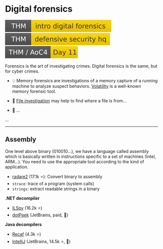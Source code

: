 # Digital forensics

[![introdigitalforensics](../../_badges/thm/introdigitalforensics.svg)](https://tryhackme.com/room/introdigitalforensics)
[![defensivesecurityhq](../../_badges/thm/defensivesecurityhq.svg)](https://tryhackme.com/room/defensivesecurityhq)
[![adventofcyber4](../../_badges/thm/adventofcyber4/day11.svg)](https://tryhackme.com/room/adventofcyber4)

<div class="row row-cols-lg-2"><div>

Forensics is the art of investigating crimes. Digital forensics is the same, but for cyber crimes.

* 💡 Memory forensics are investigations of a memory capture of a running machine to analyze suspect behaviors. [Volatility](tools/volatility.md) is a well-known memory forensic tool.

* 🎁 [File investigation](../../purple-team/files/index.md) may help to find where a file is from...

* 🔎 ...

</div><div>

...
</div></div>

<hr class="sep-both">

## Assembly

<div class="row row-cols-lg-2"><div>

One level above binary (010010...), we have a language called assembly which is basically written in instructions specific to a set of machines (Intel, ARM...). You need to use the appropriate tool according to the kind of application.

* [radare2](https://github.com/radareorg/radare2) (17.1k ⭐): Convert binary to assembly
* `strace`: trace of a program (system calls)
* `strings`: extract readable strings in a binary
</div><div>

**.NET decompiler**

* [ILSpy](https://github.com/icsharpcode/ILSpy) (16.2k ⭐)
* [dotPeek](https://www.jetbrains.com/decompiler/) (JetBrains, paid, 🚀)

**Java decompilers**

* [Recaf](https://github.com/Col-E/Recaf) (4.3k ⭐)
* [IntelliJ](https://github.com/JetBrains/intellij-community) (JetBrains, 14.5k ⭐, 🚀)
</div></div>